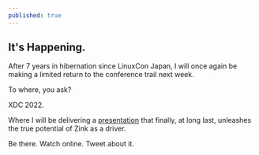 ```yaml
---
published: true
---
```

## It's Happening.

After 7 years in hibernation since LinuxCon Japan, I will once again be making a limited return to the conference trail next week.

To where, you ask?

XDC 2022.

Where I will be delivering a [presentation](https://indico.freedesktop.org/event/2/contributions/64/) that finally, at long last, unleashes the true potential of Zink as a driver.

Be there. Watch online. Tweet about it.
